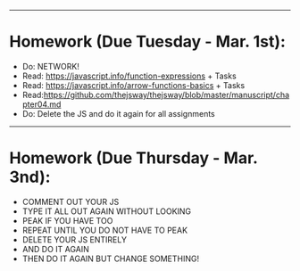 ***
# Homework (Due Tuesday - Mar. 1st):

- Do: NETWORK!
- Read: https://javascript.info/function-expressions + Tasks
- Read: https://javascript.info/arrow-functions-basics + Tasks
- Read:https://github.com/thejsway/thejsway/blob/master/manuscript/chapter04.md
- Do: Delete the JS and do it again for all assignments

***
# Homework (Due Thursday - Mar. 3nd):

- COMMENT OUT YOUR JS
- TYPE IT ALL OUT AGAIN WITHOUT LOOKING
- PEAK IF YOU HAVE TOO
- REPEAT UNTIL YOU DO NOT HAVE TO PEAK
- DELETE YOUR JS ENTIRELY
- AND DO IT AGAIN
- THEN DO IT AGAIN BUT CHANGE SOMETHING!